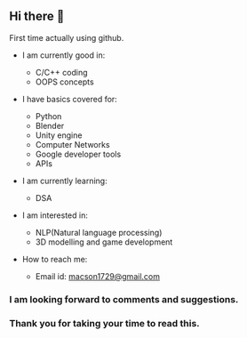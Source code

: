 ## Hi there 👋

First time actually using github.

- I am currently good in:
  - C/C++ coding
  - OOPS concepts

- I have basics covered for:
  - Python
  - Blender
  - Unity engine
  - Computer Networks
  - Google developer tools
  - APIs

- I am currently learning:
  - DSA

- I am interested in:
  - NLP(Natural language processing)
  - 3D modelling and game development

- How to reach me: 
  - Email id: macson1729@gmail.com

### I am looking forward to comments and suggestions.

### Thank you for taking your time to read this.

<!--
**Sunny1729-prog/Sunny1729-prog** is a ✨ _special_ ✨ repository because its `README.md` (this file) appears on your GitHub profile.

Here are some ideas to get you started:

- 🔭 I’m currently working on ...
- 🌱 I’m currently learning ...
- 👯 I’m looking to collaborate on ...
- 🤔 I’m looking for help with ...
- 💬 Ask me about ...
- 📫 How to reach me: ...
- 😄 Pronouns: ...
- ⚡ Fun fact: ...
-->
